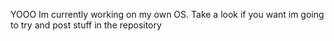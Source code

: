 YOOO
Im currently working on my own OS.
Take a look if you want im going to try and post stuff in the repository
<!---
sbmfree/sbmfree is a ✨ special ✨ repository because its `README.md` (this file) appears on your GitHub profile.
You can click the Preview link to take a look at your changes.
--->
